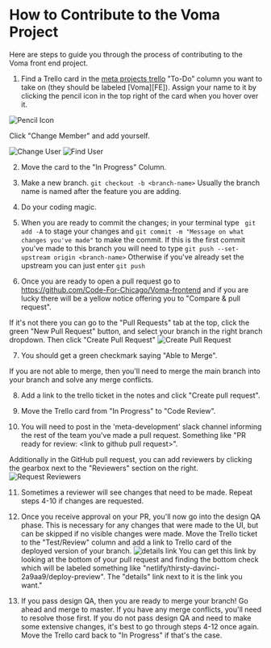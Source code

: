 # How to Contribute to the Voma Project
Here are steps to guide you through the process of contributing to the Voma front end project.

1. Find a Trello card in the [meta projects trello](https://trello.com/b/R9csrAIP/meta-projects) "To-Do" column you want to take on (they should be labeled [Voma][FE]). Assign your name to it by clicking the pencil icon in the top right of the card when you hover over it.

![Pencil Icon](how-to-contribute-images/Pencil.png)

Click "Change Member" and add yourself.

![Change User](how-to-contribute-images/ChangeUser.png)
![Find User](how-to-contribute-images/FindUser.png)

2. Move the card to the "In Progress" Column.

3. Make a new branch. ```git checkout -b <branch-name>``` Usually the branch name is named after the feature you are adding.

4. Do your coding magic.

5. When you are ready to commit the changes; in your terminal type
``` git add -A``` to stage your changes and ```git commit -m "Message on what changes you've made"``` to make the commit.
If this is the first commit you've made to this branch you will need to type ```git push --set-upstream origin <branch-name>```
Otherwise if you've already set the upstream you can just enter ```git push```

6. Once you are ready to open a pull request go to https://github.com/Code-For-Chicago/Voma-frontend and if you are lucky there will be a yellow notice offering you to "Compare & pull request".

If it's not there you can go to the "Pull Requests" tab at the top, click the green "New Pull Request" button, and select your branch in the right branch dropdown. Then click "Create Pull Request"
![Create Pull Request](how-to-contribute-images/PR.png)

7. You should get a green checkmark saying "Able to Merge".

If you are not able to merge, then you'll need to merge the main branch into your branch and solve any merge conflicts.

8. Add a link to the trello ticket in the notes and click "Create pull request".

9. Move the Trello card from "In Progress" to "Code Review".

10. You will need to post in the 'meta-development' slack channel informing the rest of the team you've made a pull request. Something like "PR ready for review: \<link to github pull request\>".

Additionally in the GitHub pull request, you can add reviewers by clicking the gearbox next to the "Reviewers" section on the right.
![Request Reviewers](how-to-contribute-images/RequestGear.png)

11. Sometimes a reviewer will see changes that need to be made. Repeat steps 4-10 if changes are requested.

12. Once you receive approval on your PR, you'll now go into the design QA phase. This is necessary for any changes that were made to the UI, but can be skipped if no visible changes were made. Move the Trello ticket to the "Test/Review" column and add a link to Trello card of the deployed version of your branch.
![details link](how-to-contribute-images/DetailsLink.png)
You can get this link by looking at the bottom of your pull request and finding the bottom check which will be labeled something like "netlify/thirsty-davinci-2a9aa9/deploy-preview". The "details" link next to it is the link you want."

13. If you pass design QA, then you are ready to merge your branch! Go ahead and merge to master. If you have any merge conflicts, you'll need to resolve those first. If you do not pass design QA and need to make some extensive changes, it's best to go through steps 4-12 once again. Move the Trello card back to "In Progress" if that's the case.
